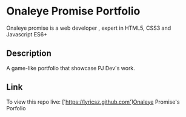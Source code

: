 # Onaleye Promise Portfolio
Onaleye promise is a web developer , expert in HTML5, CSS3 and Javascript ES6+

## Description
A game-like portfolio that showcase PJ Dev's work.

## Link
To view this repo live: ['https://lyricsz.github.com']Onaleye Promise's Porfolio
